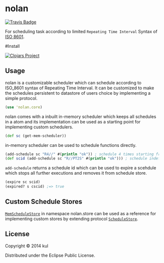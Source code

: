 # nolan

[![Travis Badge](https://img.shields.io/travis/kul/nolan.svg?style=flat)](https://travis-ci.org/kul/nolan "Travis Badge")

For scheduling task according to limited `Repeating Time Interval` Syntax of [ISO 8601][iso].

#Install

[![Clojars Project](http://clojars.org/nolan/latest-version.svg)](http://clojars.org/nolan)

## Usage

nolan is a customizable scheduler which can schedule according to ISO_8601
syntax of Repeating Time Interval. It can be customized to make the schedules
persistent to datastore of users choice by implementing a simple protocol.

```clojure
(use 'nolan.core)
```
nolan comes with a inbuilt in-memory scheduler which keeps all schedules in a
atom and its implementation can be used as a starting point for implementing
custom schedulers.
```clojure
(def sc (get-mem-scheduler))
```
in-memory scheduler can be used to schedule functions directly.

```clojure
(add-schedule sc "R4//" #(println "ok")) ; schedule 4 times starting from `now` and tail previous execution
(def scid (add-schedule sc "R//PT2S" #(println "ok"))) ; schedule indefinitely starting from `now` every 2 seconds
```

`add-schedule` returns a schedule id which can be used to expire a scehdule
which stops all further executions and removes it from schedule store.

```clojure
(expire sc scid)
(expired? s cscid) ;=> true
```

## Custom Schedule Stores

[`MemScheduleStore`][memstore] in namespace nolan.store can be used as a
reference for implementing custom stores by extending protocol
[`ScheduleStore`][sstore].

## License
Copyright © 2014 kul

Distributed under the Eclipse Public License.

[iso]: http://en.wikipedia.org/wiki/ISO_8601#Repeating_intervals
[memstore]: https://github.com/kul/nolan/blob/master/src/nolan/store.clj#L23
[sstore]: https://github.com/kul/nolan/blob/master/src/nolan/store.clj#L4
